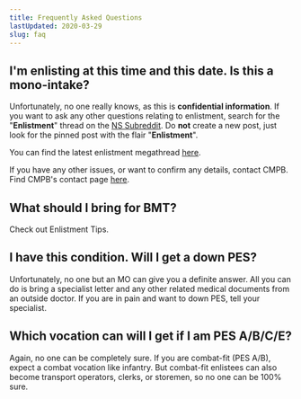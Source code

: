 ```yaml
---
title: Frequently Asked Questions
lastUpdated: 2020-03-29
slug: faq
---
```


## I'm enlisting at this time and this date. Is this a mono-intake?
Unfortunately, no one really knows, as this is **confidential information**. If you want to ask any other questions relating to enlistment, search for the "**Enlistment**" thread on the [NS Subreddit](https://reddit.com/r/nationalservicesg). Do **not** create a new post, just look for the pinned post with the flair "**Enlistment**".

You can find the latest enlistment megathread [here](https://www.reddit.com/r/NationalServiceSG/search?q=flair_name%3A%22Enlistment%22&restrict_sr=1&sort=new).

If you have any other issues, or want to confirm any details, contact CMPB. Find CMPB's contact page [here](https://www.cmpb.gov.sg/web/portal/cmpb/home/about-us/contact-us).

## What should I bring for BMT?
Check out <nuxt-link to='/bmt/enlistment-tips'>Enlistment Tips</nuxt-link>.

## I have this condition. Will I get a down PES?
Unfortunately, no one but an MO can give you a definite answer. All you can do is bring a specialist letter and any other related medical documents from an outside doctor. If you are in pain and want to down PES, tell your specialist.

## Which vocation can will I get if I am PES A/B/C/E?
Again, no one can be completely sure. If you are combat-fit (PES A/B), expect a combat vocation like infantry. But combat-fit enlistees can also become transport operators, clerks, or storemen, so no one can be 100% sure.
